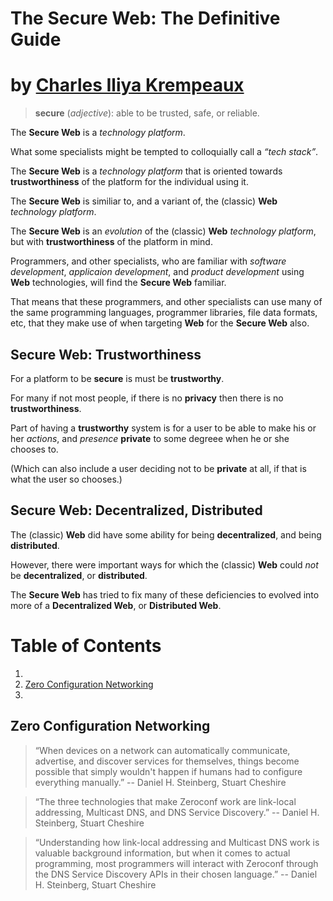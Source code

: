 # The Secure Web: The Definitive Guide
# by [Charles Iliya Krempeaux](http://changelog.ca/)

> **secure** (_adjective_): able to be trusted, safe, or reliable.

The **Secure Web** is a _technology platform_.

What some specialists might be tempted to colloquially call a _“tech stack”_.

The **Secure Web** is a _technology platform_ that is oriented towards **trustworthiness** of the platform for the individual using it.

The **Secure Web** is similiar to, and a variant of, the (classic) **Web** _technology platform_.

The **Secure Web** is an _evolution_ of the (classic) **Web** _technology platform_, but with **trustworthiness** of the platform in mind.

Programmers, and other specialists, who are familiar with
_software development_, _applicaion development_, and _product development_
using **Web** technologies, will find the **Secure Web** familiar.

That means that these programmers, and other specialists can use many of the same
programming languages, programmer libraries, file data formats, etc,
that they make use of when targeting **Web** for the **Secure Web** also.

## Secure Web: Trustworthiness

For a platform to be **secure** is must be **trustworthy**.

For many if not most people, if there is no **privacy** then there is no **trustworthiness**.

Part of having a **trustworthy** system is for a user to be able to make his or her _actions_, and _presence_ **private** to some degreee when he or she chooses to.

(Which can also include a user deciding not to be **private** at all, if that is what the user so chooses.)

## Secure Web: Decentralized, Distributed

The (classic) **Web** did have some ability for being **decentralized**, and being **distributed**.

However, there were important ways for which the (classic) **Web** could _not_ be **decentralized**, or **distributed**.

The **Secure Web** has tried to fix many of these deficiencies to evolved into more of a **Decentralized Web**, or **Distributed Web**.

# Table of Contents
1. 
2. [Zero Configuration Networking](#zero-configuration-networking)
3. 


## Zero Configuration Networking

> “When devices on a network can automatically communicate, advertise, and discover services for themselves, things become possible that simply wouldn't happen if humans had to configure everything manually.” -- Daniel H. Steinberg, Stuart Cheshire

> “The three technologies that make Zeroconf work are link-local addressing, Multicast DNS, and DNS Service Discovery.” -- Daniel H. Steinberg, Stuart Cheshire

> “Understanding how link-local addressing and Multicast DNS work is valuable background information, but when it comes to actual programming, most programmers will interact with Zeroconf through the DNS Service Discovery APIs in their chosen language.” -- Daniel H. Steinberg, Stuart Cheshire
